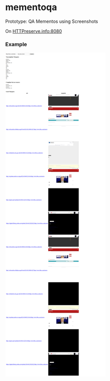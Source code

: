 # mementoqa

Prototype: QA Mementos using Screenshots

On [HTTPreserve.info:8080](http://httpreserve.info:8080/)

### Example

<img id="logo" src="https://github.com/httpreserve/mementoqa/raw/master/src/sample.png" alt="mementoqa"/>
